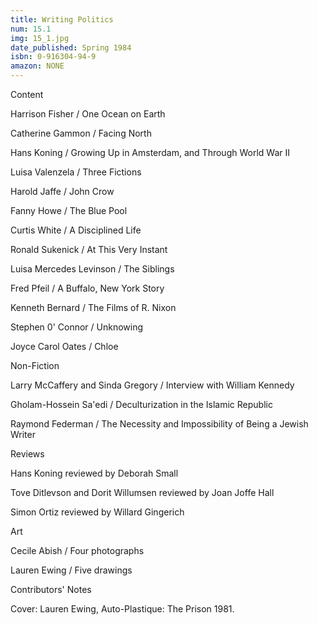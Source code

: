 ```yaml
---
title: Writing Politics
num: 15.1
img: 15_1.jpg
date_published: Spring 1984
isbn: 0-916304-94-9
amazon: NONE
---
```


Content

Harrison Fisher / One Ocean on Earth

Catherine Gammon / Facing North

Hans Koning / Growing Up in Amsterdam, and Through World War II

Luisa Valenzela / Three Fictions

Harold Jaffe / John Crow

Fanny Howe / The Blue Pool

Curtis White / A Disciplined Life

Ronald Sukenick / At This Very Instant

Luisa Mercedes Levinson / The Siblings

Fred Pfeil / A Buffalo, New York Story

Kenneth Bernard / The Films of R. Nixon

Stephen 0' Connor / Unknowing

Joyce Carol Oates / Chloe

Non-Fiction

Larry McCaffery and Sinda Gregory / Interview with William Kennedy

Gholam-Hossein Sa'edi / Deculturization in the Islamic Republic

Raymond Federman / The Necessity and Impossibility of Being a Jewish Writer

Reviews

Hans Koning reviewed by Deborah Small

Tove Ditlevson and Dorit Willumsen reviewed by Joan Joffe Hall

Simon Ortiz reviewed by Willard Gingerich

Art

Cecile Abish / Four photographs

Lauren Ewing / Five drawings

Contributors' Notes

Cover: Lauren Ewing, Auto-Plastique: The Prison 1981.

